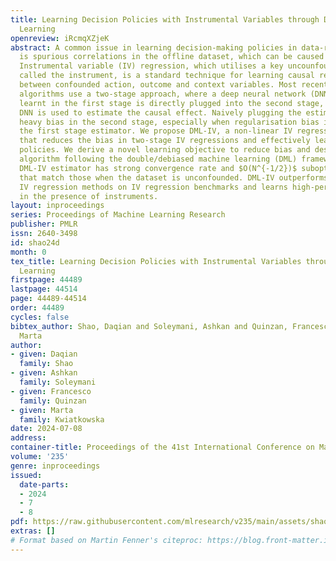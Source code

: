 ```yaml
---
title: Learning Decision Policies with Instrumental Variables through Double Machine
  Learning
openreview: iRcmqXZjeK
abstract: A common issue in learning decision-making policies in data-rich settings
  is spurious correlations in the offline dataset, which can be caused by hidden confounders.
  Instrumental variable (IV) regression, which utilises a key uncounfounded variable
  called the instrument, is a standard technique for learning causal relationships
  between confounded action, outcome and context variables. Most recent IV regression
  algorithms use a two-stage approach, where a deep neural network (DNN) estimator
  learnt in the first stage is directly plugged into the second stage, in which another
  DNN is used to estimate the causal effect. Naively plugging the estimator can cause
  heavy bias in the second stage, especially when regularisation bias is present in
  the first stage estimator. We propose DML-IV, a non-linear IV regression method
  that reduces the bias in two-stage IV regressions and effectively learns high-performing
  policies. We derive a novel learning objective to reduce bias and design the DML-IV
  algorithm following the double/debiased machine learning (DML) framework. The learnt
  DML-IV estimator has strong convergence rate and $O(N^{-1/2})$ suboptimality guarantees
  that match those when the dataset is unconfounded. DML-IV outperforms state-of-the-art
  IV regression methods on IV regression benchmarks and learns high-performing policies
  in the presence of instruments.
layout: inproceedings
series: Proceedings of Machine Learning Research
publisher: PMLR
issn: 2640-3498
id: shao24d
month: 0
tex_title: Learning Decision Policies with Instrumental Variables through Double Machine
  Learning
firstpage: 44489
lastpage: 44514
page: 44489-44514
order: 44489
cycles: false
bibtex_author: Shao, Daqian and Soleymani, Ashkan and Quinzan, Francesco and Kwiatkowska,
  Marta
author:
- given: Daqian
  family: Shao
- given: Ashkan
  family: Soleymani
- given: Francesco
  family: Quinzan
- given: Marta
  family: Kwiatkowska
date: 2024-07-08
address:
container-title: Proceedings of the 41st International Conference on Machine Learning
volume: '235'
genre: inproceedings
issued:
  date-parts:
  - 2024
  - 7
  - 8
pdf: https://raw.githubusercontent.com/mlresearch/v235/main/assets/shao24d/shao24d.pdf
extras: []
# Format based on Martin Fenner's citeproc: https://blog.front-matter.io/posts/citeproc-yaml-for-bibliographies/
---
```

